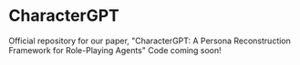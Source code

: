# CharacterGPT

Official repository for our paper, "CharacterGPT: A Persona Reconstruction Framework for Role-Playing Agents" Code coming soon!
